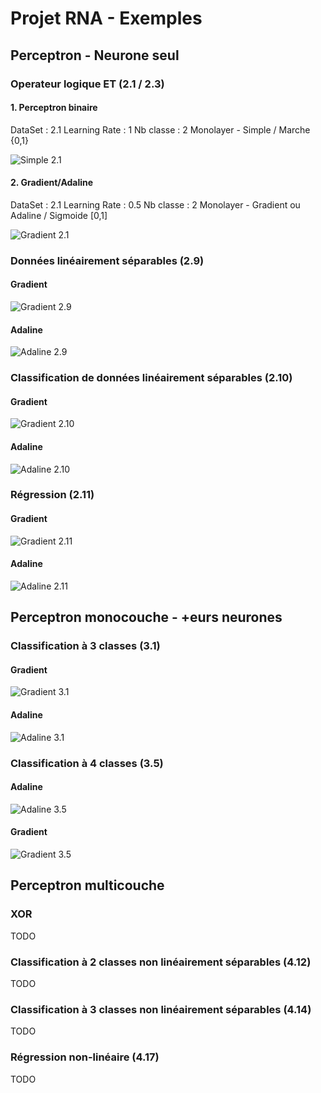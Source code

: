 # Projet RNA - Exemples

## Perceptron - Neurone seul

### Operateur logique ET (2.1 / 2.3)

#### 1. Perceptron binaire

DataSet : 2.1
Learning Rate : 1
Nb classe : 2
Monolayer - Simple / Marche {0,1}

![Simple 2.1](2-1simple.png)

#### 2. Gradient/Adaline

DataSet : 2.1
Learning Rate : 0.5
Nb classe : 2
Monolayer - Gradient ou Adaline / Sigmoide [0,1]

![Gradient 2.1](2-1gradient.png)

### Données linéairement séparables (2.9)

#### Gradient

![Gradient 2.9](2-9gradient.png)

#### Adaline

![Adaline 2.9](2-9adaline.png)

### Classification de données linéairement séparables (2.10)

#### Gradient

![Gradient 2.10](2-10gradient.png)

#### Adaline

![Adaline 2.10](2-10adaline.png)

### Régression (2.11)

#### Gradient

![Gradient 2.11](2-11gradient.png)

#### Adaline

![Adaline 2.11](2-11adaline.png)

## Perceptron monocouche - +eurs neurones

### Classification à 3 classes (3.1)

#### Gradient

![Gradient 3.1](3-1gradient.png)

#### Adaline

![Adaline 3.1](3-1adaline.png)

### Classification à 4 classes (3.5)

#### Adaline

![Adaline 3.5](3-5adaline.png)

#### Gradient

![Gradient 3.5](3-5gradient.png)

## Perceptron multicouche

### XOR 

TODO

### Classification à 2 classes non linéairement séparables  (4.12)

TODO

### Classification à 3 classes non linéairement séparables  (4.14)

TODO

### Régression non-linéaire (4.17)

TODO
